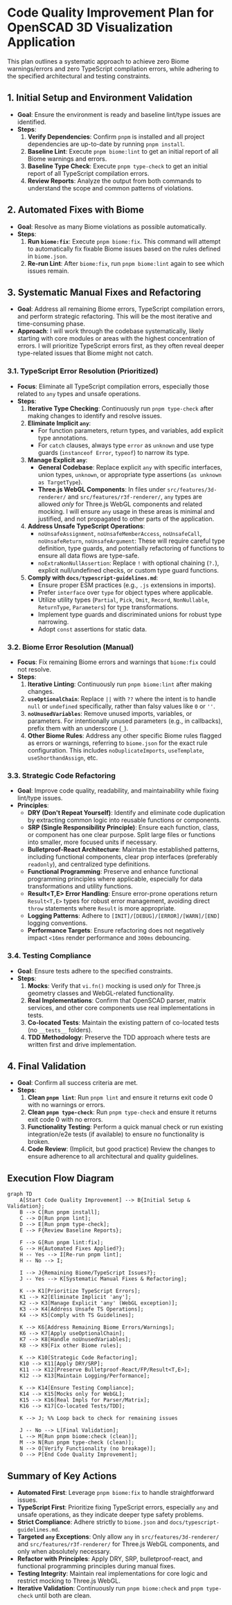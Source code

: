 # Code Quality Improvement Plan for OpenSCAD 3D Visualization Application

This plan outlines a systematic approach to achieve zero Biome warnings/errors and zero TypeScript compilation errors, while adhering to the specified architectural and testing constraints.

## 1. Initial Setup and Environment Validation

*   **Goal**: Ensure the environment is ready and baseline lint/type issues are identified.
*   **Steps**:
    1.  **Verify Dependencies**: Confirm `pnpm` is installed and all project dependencies are up-to-date by running `pnpm install`.
    2.  **Baseline Lint**: Execute `pnpm biome:lint` to get an initial report of all Biome warnings and errors.
    3.  **Baseline Type Check**: Execute `pnpm type-check` to get an initial report of all TypeScript compilation errors.
    4.  **Review Reports**: Analyze the output from both commands to understand the scope and common patterns of violations.

## 2. Automated Fixes with Biome

*   **Goal**: Resolve as many Biome violations as possible automatically.
*   **Steps**:
    1.  **Run `biome:fix`**: Execute `pnpm biome:fix`. This command will attempt to automatically fix fixable Biome issues based on the rules defined in `biome.json`.
    2.  **Re-run Lint**: After `biome:fix`, run `pnpm biome:lint` again to see which issues remain.

## 3. Systematic Manual Fixes and Refactoring

*   **Goal**: Address all remaining Biome errors, TypeScript compilation errors, and perform strategic refactoring. This will be the most iterative and time-consuming phase.
*   **Approach**: I will work through the codebase systematically, likely starting with core modules or areas with the highest concentration of errors. I will prioritize TypeScript errors first, as they often reveal deeper type-related issues that Biome might not catch.

### 3.1. TypeScript Error Resolution (Prioritized)

*   **Focus**: Eliminate all TypeScript compilation errors, especially those related to `any` types and unsafe operations.
*   **Steps**:
    1.  **Iterative Type Checking**: Continuously run `pnpm type-check` after making changes to identify and resolve issues.
    2.  **Eliminate Implicit `any`**:
        *   For function parameters, return types, and variables, add explicit type annotations.
        *   For `catch` clauses, always type `error` as `unknown` and use type guards (`instanceof Error`, `typeof`) to narrow its type.
    3.  **Manage Explicit `any`**:
        *   **General Codebase**: Replace explicit `any` with specific interfaces, union types, `unknown`, or appropriate type assertions (`as unknown as TargetType`).
        *   **Three.js WebGL Components**: In files under `src/features/3d-renderer/` and `src/features/r3f-renderer/`, `any` types are allowed *only* for Three.js WebGL components and related mocking. I will ensure `any` usage in these areas is minimal and justified, and not propagated to other parts of the application.
    4.  **Address Unsafe TypeScript Operations**:
        *   `noUnsafeAssignment`, `noUnsafeMemberAccess`, `noUnsafeCall`, `noUnsafeReturn`, `noUnsafeArgument`: These will require careful type definition, type guards, and potentially refactoring of functions to ensure all data flows are type-safe.
        *   `noExtraNonNullAssertion`: Replace `!` with optional chaining (`?.`), explicit null/undefined checks, or custom type guard functions.
    5.  **Comply with `docs/typescript-guidelines.md`**:
        *   Ensure proper ESM practices (e.g., `.js` extensions in imports).
        *   Prefer `interface` over `type` for object types where applicable.
        *   Utilize utility types (`Partial`, `Pick`, `Omit`, `Record`, `NonNullable`, `ReturnType`, `Parameters`) for type transformations.
        *   Implement type guards and discriminated unions for robust type narrowing.
        *   Adopt `const` assertions for static data.

### 3.2. Biome Error Resolution (Manual)

*   **Focus**: Fix remaining Biome errors and warnings that `biome:fix` could not resolve.
*   **Steps**:
    1.  **Iterative Linting**: Continuously run `pnpm biome:lint` after making changes.
    2.  **`useOptionalChain`**: Replace `||` with `??` where the intent is to handle `null` or `undefined` specifically, rather than falsy values like `0` or `''`.
    3.  **`noUnusedVariables`**: Remove unused imports, variables, or parameters. For intentionally unused parameters (e.g., in callbacks), prefix them with an underscore (`_`).
    4.  **Other Biome Rules**: Address any other specific Biome rules flagged as errors or warnings, referring to `biome.json` for the exact rule configuration. This includes `noDuplicateImports`, `useTemplate`, `useShorthandAssign`, etc.

### 3.3. Strategic Code Refactoring

*   **Goal**: Improve code quality, readability, and maintainability while fixing lint/type issues.
*   **Principles**:
    *   **DRY (Don't Repeat Yourself)**: Identify and eliminate code duplication by extracting common logic into reusable functions or components.
    *   **SRP (Single Responsibility Principle)**: Ensure each function, class, or component has one clear purpose. Split large files or functions into smaller, more focused units if necessary.
    *   **Bulletproof-React Architecture**: Maintain the established patterns, including functional components, clear prop interfaces (preferably `readonly`), and centralized type definitions.
    *   **Functional Programming**: Preserve and enhance functional programming principles where applicable, especially for data transformations and utility functions.
    *   **Result<T,E> Error Handling**: Ensure error-prone operations return `Result<T,E>` types for robust error management, avoiding direct `throw` statements where `Result` is more appropriate.
    *   **Logging Patterns**: Adhere to `[INIT]/[DEBUG]/[ERROR]/[WARN]/[END]` logging conventions.
    *   **Performance Targets**: Ensure refactoring does not negatively impact `<16ms` render performance and `300ms` debouncing.

### 3.4. Testing Compliance

*   **Goal**: Ensure tests adhere to the specified constraints.
*   **Steps**:
    1.  **Mocks**: Verify that `vi.fn()` mocking is used *only* for Three.js geometry classes and WebGL-related functionality.
    2.  **Real Implementations**: Confirm that OpenSCAD parser, matrix services, and other core components use real implementations in tests.
    3.  **Co-located Tests**: Maintain the existing pattern of co-located tests (no `__tests__` folders).
    4.  **TDD Methodology**: Preserve the TDD approach where tests are written first and drive implementation.

## 4. Final Validation

*   **Goal**: Confirm all success criteria are met.
*   **Steps**:
    1.  **Clean `pnpm lint`**: Run `pnpm lint` and ensure it returns exit code 0 with no warnings or errors.
    2.  **Clean `pnpm type-check`**: Run `pnpm type-check` and ensure it returns exit code 0 with no errors.
    3.  **Functionality Testing**: Perform a quick manual check or run existing integration/e2e tests (if available) to ensure no functionality is broken.
    4.  **Code Review**: (Implicit, but good practice) Review the changes to ensure adherence to all architectural and quality guidelines.

## Execution Flow Diagram

```mermaid
graph TD
    A[Start Code Quality Improvement] --> B{Initial Setup & Validation};
    B --> C[Run pnpm install];
    C --> D[Run pnpm lint];
    D --> E[Run pnpm type-check];
    E --> F{Review Baseline Reports};

    F --> G[Run pnpm lint:fix];
    G --> H{Automated Fixes Applied?};
    H -- Yes --> I[Re-run pnpm lint];
    H -- No --> I;

    I --> J{Remaining Biome/TypeScript Issues?};
    J -- Yes --> K[Systematic Manual Fixes & Refactoring];

    K --> K1[Prioritize TypeScript Errors];
    K1 --> K2[Eliminate Implicit 'any'];
    K2 --> K3[Manage Explicit 'any' (WebGL exception)];
    K3 --> K4[Address Unsafe TS Operations];
    K4 --> K5[Comply with TS Guidelines];

    K --> K6[Address Remaining Biome Errors/Warnings];
    K6 --> K7[Apply useOptionalChain];
    K7 --> K8[Handle noUnusedVariables];
    K8 --> K9[Fix other Biome rules];

    K --> K10[Strategic Code Refactoring];
    K10 --> K11[Apply DRY/SRP];
    K11 --> K12[Preserve Bulletproof-React/FP/Result<T,E>];
    K12 --> K13[Maintain Logging/Performance];

    K --> K14[Ensure Testing Compliance];
    K14 --> K15[Mocks only for WebGL];
    K15 --> K16[Real Impls for Parser/Matrix];
    K16 --> K17[Co-located Tests/TDD];

    K --> J; %% Loop back to check for remaining issues

    J -- No --> L[Final Validation];
    L --> M[Run pnpm biome:check (clean)];
    M --> N[Run pnpm type-check (clean)];
    N --> O[Verify Functionality (no breakage)];
    O --> P[End Code Quality Improvement];
```

## Summary of Key Actions

*   **Automated First**: Leverage `pnpm biome:fix` to handle straightforward issues.
*   **TypeScript First**: Prioritize fixing TypeScript errors, especially `any` and unsafe operations, as they indicate deeper type safety problems.
*   **Strict Compliance**: Adhere strictly to `biome.json` and `docs/typescript-guidelines.md`.
*   **Targeted `any` Exceptions**: Only allow `any` in `src/features/3d-renderer/` and `src/features/r3f-renderer/` for Three.js WebGL components, and only when absolutely necessary.
*   **Refactor with Principles**: Apply DRY, SRP, bulletproof-react, and functional programming principles during manual fixes.
*   **Testing Integrity**: Maintain real implementations for core logic and restrict mocking to Three.js WebGL.
*   **Iterative Validation**: Continuously run `pnpm biome:check` and `pnpm type-check` until both are clean.